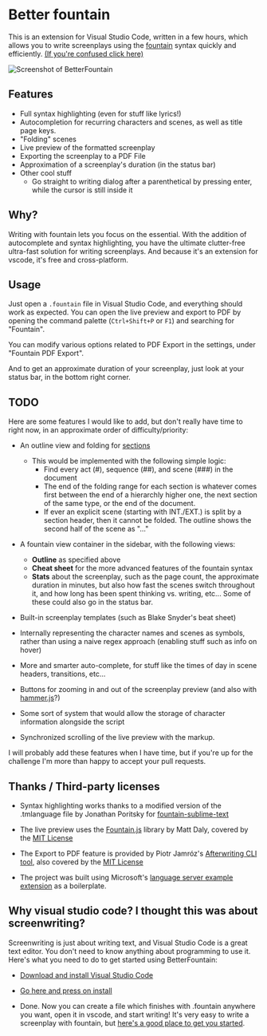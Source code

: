 # Better fountain

This is an extension for Visual Studio Code, written in a few hours, which allows you to write screenplays using the [fountain](https://fountain.io/) syntax quickly and efficiently. [(If you're confused click here)](https://github.com/piersdeseilligny/betterfountain/blob/master/FAQ.md)

![Screenshot of BetterFountain](https://i.imgur.com/mNDQMa7.png)

## Features

* Full syntax highlighting (even for stuff like lyrics!)
* Autocompletion for recurring characters and scenes, as well as title page keys.
* "Folding" scenes
* Live preview of the formatted screenplay
* Exporting the screenplay to a PDF File
* Approximation of a screenplay's duration (in the status bar)
* Other cool stuff
    * Go straight to writing dialog after a parenthetical by pressing enter, while the cursor is still inside it


## Why?

Writing with fountain lets you focus on the essential. With the addition of autocomplete and syntax highlighting, you have the ultimate clutter-free ultra-fast solution for writing screenplays. And because it's an extension for vscode, it's free and cross-platform.

## Usage

Just open a `.fountain` file in Visual Studio Code, and everything should work as expected. You can open the live preview and export to PDF by opening the command palette (`Ctrl+Shift+P` or `F1`) and searching for "Fountain".

You can modify various options related to PDF Export in the settings, under "Fountain PDF Export".

And to get an approximate duration of your screenplay, just look at your status bar, in the bottom right corner.

## TODO

Here are some features I would like to add, but don't really have time to right now, in an approximate order of difficulty/priority:

* An outline view and folding for [sections](https://fountain.io/syntax#section-sections)
    * This would be implemented with the following simple logic:
        * Find every act (#), sequence (##), and scene (###) in the document
        * The end of the folding range for each section is whatever comes first between the end of a hierarchly higher one, the next section of the same type, or the end of the document.
        * If ever an explicit scene (starting with INT./EXT.) is split by a section header, then it cannot be folded. The outline shows the second half of the scene as "...<name of scene>"

* A fountain view container in the sidebar, with the following views:
    * **Outline** as specified above
    * **Cheat sheet** for the more advanced features of the fountain syntax
    * **Stats** about the screenplay, such as the page count, the approximate duration in minutes, but also how fast the scenes switch throughout it, and how long has been spent thinking vs. writing, etc... Some of these could also go in the status bar.

* Built-in screenplay templates (such as Blake Snyder's beat sheet)

* Internally representing the character names and scenes as symbols, rather than using a naive regex approach (enabling stuff such as info on hover)

* More and smarter auto-complete, for stuff like the times of day in scene headers, transitions, etc...

* Buttons for zooming in and out of the screenplay preview (and also with [hammer.js](https://github.com/hammerjs/hammer.js
)?)

* Some sort of system that would allow the storage of character information alongside the script

* Synchronized scrolling of the live preview with the markup.

I will probably add these features when I have time, but if you're up for the challenge I'm more than happy to accept your pull requests.

## Thanks / Third-party licenses

* Syntax highlighting works thanks to a modified version of the .tmlanguage file by Jonathan Poritsky for [fountain-sublime-text](https://github.com/poritsky/fountain-sublime-text)

* The live preview uses the [Fountain.js](https://github.com/mattdaly/Fountain.js) library by Matt Daly, covered by the [MIT License](https://github.com/mattdaly/Fountain.js/blob/master/LICENSE.md)

* The Export to PDF feature is provided by Piotr Jamróz's [Afterwriting CLI tool](https://github.com/ifrost/afterwriting-labs), also covered by the [MIT License](https://github.com/ifrost/afterwriting-labs)

* The project was built using Microsoft's [language server example extension](https://github.com/Microsoft/vscode-extension-samples/tree/master/lsp-sample) as a boilerplate.

## Why visual studio code? I thought this was about screenwriting?

Screenwriting is just about writing text, and Visual Studio Code is a great text editor. You don't need to know anything about programming to use it. Here's what you need to do to get started using BetterFountain:

* [Download and install Visual Studio Code](https://code.visualstudio.com/)

* [Go here and press on install](https://marketplace.visualstudio.com/items?itemName=piersdeseilligny.betterfountain)

* Done. Now you can create a file which finishes with .fountain anywhere you want, open it in vscode, and start writing! It's very easy to write a screenplay with fountain, but [here's a good place to get you started](https://fountain.io/).
